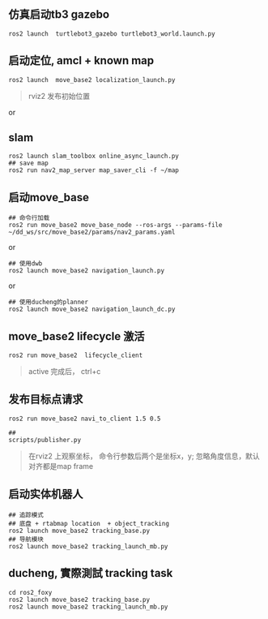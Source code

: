 ## 仿真启动tb3 gazebo

```
ros2 launch  turtlebot3_gazebo turtlebot3_world.launch.py
```

## 启动定位, amcl + known map
```
ros2 launch  move_base2 localization_launch.py
```
> rviz2 发布初始位置

or
## slam
```
ros2 launch slam_toolbox online_async_launch.py
## save map
ros2 run nav2_map_server map_saver_cli -f ~/map
```

## 启动move_base
```
## 命令行加载
ros2 run move_base2 move_base_node --ros-args --params-file ~/dd_ws/src/move_base2/params/nav2_params.yaml
```
or
```
## 使用dwb
ros2 launch move_base2 navigation_launch.py
```
or
```
## 使用ducheng的planner
ros2 launch move_base2 navigation_launch_dc.py
```

## move_base2 lifecycle 激活
```
ros2 run move_base2  lifecycle_client
```
> active 完成后， ctrl+c

## 发布目标点请求
```
ros2 run move_base2 navi_to_client 1.5 0.5

##
scripts/publisher.py
```

> 在rviz2 上观察坐标， 命令行参数后两个是坐标x，y; 忽略角度信息，默认对齐都是map frame



## 启动实体机器人

```
## 追踪模式
## 底盘 + rtabmap location  + object_tracking
ros2 launch move_base2 tracking_base.py
## 导航模块
ros2 launch move_base2 tracking_launch_mb.py
```


## ducheng, 實際測試 tracking task

```
cd ros2_foxy
ros2 launch move_base2 tracking_base.py
ros2 launch move_base2 tracking_launch_mb.py
```